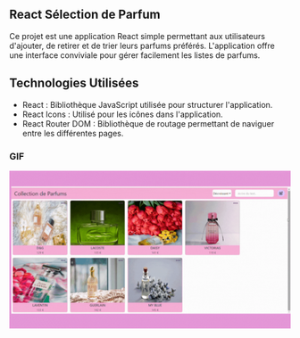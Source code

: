 ## React Sélection de Parfum

Ce projet est une application React simple permettant aux utilisateurs d'ajouter, de retirer et de trier leurs parfums préférés. L'application offre une interface conviviale pour gérer facilement les listes de parfums.

## Technologies Utilisées

- React : Bibliothèque JavaScript utilisée pour structurer l'application.
- React Icons : Utilisé pour les icônes dans l'application.
- React Router DOM : Bibliothèque de routage permettant de naviguer entre les différentes pages.

### GIF

 <img src="./public/parfum.gif"/>

